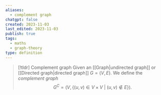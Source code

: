 ```yaml
---
aliases:
  - complement graph
chatgpt: false
created: 2023-11-03
last_edited: 2023-11-03
publish: true
tags:
  - maths
  - graph-theory
type: definition
---
```

>[!tldr] Complement graph
>Given an [[Graph|undirected graph]] or [[Directed graph|directed graph]] $G = (V,E)$. We define the *complement graph*
>$$G^C = (V, \{(u,v) \in V \times V \ \vert \ (u,v) \not \in E\}).$$



